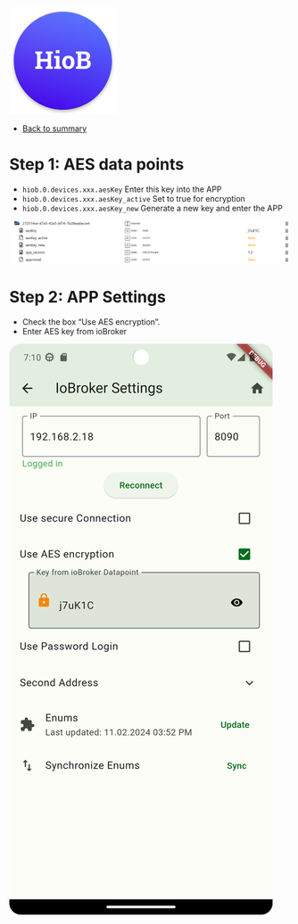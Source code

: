 ![Logo](../../admin/hiob.png)

-   [Back to summary](/docs/en/README.md)

# Step 1: AES data points

- `hiob.0.devices.xxx.aesKey` Enter this key into the APP
- `hiob.0.devices.xxx.aesKey_active` Set to true for encryption
- `hiob.0.devices.xxx.aesKey_new` Generate a new key and enter the APP

![aes_iobroker.png](img/../../en/img/aes_iobroker.png)

# Step 2: APP Settings

- Check the box “Use AES encryption”.
- Enter AES key from ioBroker

![aes_app.png](img/../../en/img/aes_app.png)
